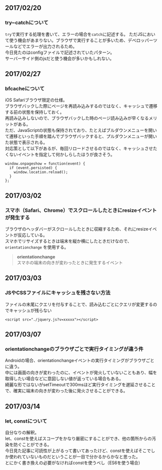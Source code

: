## 2017/02/20
### try~catchについて  
`try`で実行する処理を書いて、エラーの場合を`catch`に記述する。
ただJSにおいて使う機会があまりない。ブラウザで実行することが多いため、デベロッパーツールなどでエラーが出力されるため。  
今日見たのはconfigファイルで記述されていたパターン。  
サーバーサイド側のjsだと使う機会が多いかもしれない。  
  
## 2017/02/27  
### bfcacheについて  
iOS Safariブラウザ限定の仕様。  
ブラウザバックした際にページを再読み込みするのではなく、キャッシュで遷移する前の状態を保持しておく。  
再読み込みしないので、ブラウザバックした時のページ読み込みが早くなるメリットがある。  
ただ、JavaScriptの状態も保持されており、たとえばブルダウンメニューを開いて遷移といった手順を踏んでブラウザバックすると、プルダウンメニューが開いた状態で表示される。  
対応策として以下があるが、毎回リロードさせるのではなく、キャッシュさせたくないイベントを指定して何かしらしたほうが良さそう。
```
window.onpageshow = function(event) {
  if (event.persisted) {
    window.location.reload();
  }
};
```
  
## 2017/03/02  
### スマホ（Safari、Chrome）でスクロールしたときにresizeイベントが発生する  
ブラウザのヘッダバーがスクロールしたときに収縮するため、それにresizeイベントが反応している。  
スマホでリサイズするときは端末を縦か横にしたときだけなので、`orientationchange` を使用する。  
> **orientationchange**  
スマホの端末の向きが変わったときに発生するイベント
  
## 2017/03/03  
### JSやCSSファイルにキャッシュを残さない方法  
ファイルの末尾にクエリを付与することで、読み込むごとにクエリが変更するのでキャッシュが残らない  
```
<script src="./jquery.js?v=xxxxx"></script>
```

  
## 2017/03/07
### orientationchangeのブラウザごとで実行タイミングが違う件  
Androidの場合、orientationchangeイベントの実行タイミングがブラウザごとに違う。  
中には画面の向きが変わったのに、イベントが発火していないこともあり、幅を取得したい場合などに意図しない値が返っている場合もある。  
綺麗な形ではないがsetTimeoutで300msほど実行タイミングを遅延させることで、確実に端末の向きが変わった後に発火させることができる。  
  

## 2017/03/14
### let, constについて
自分なりの解釈。  
let、constを使えばスコープをかなり厳密にすることができ、他の箇所からの汚染を防ぐことができる。  
今日見た記事に可読性が上がるって書いてあったけど、constを使えばそこでしか使われていないものだということが一目で分かるからかなと思った。  
とにかく書き換えの必要がなければconstを使うべし（ES6を使う場合）